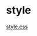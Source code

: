 # style 
<a href='https://gabrielryanft.github.io/learning/cursoemvideo/htmlecss/css/cordel/style/style.css' target='_blank' rel='next'>style.css</a><br/>
